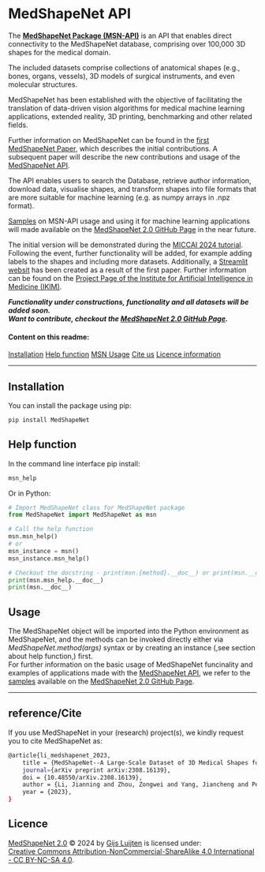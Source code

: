 # MedShapeNet API
The [**MedShapeNet Package (MSN-API)**](https://github.com/GLARKI/MedShapeNet2.0/tree/main/MedShapeNetAPI) is an API that enables direct connectivity to the MedShapeNet database, comprising over 100,000 3D shapes for the medical domain.<br> 

The included datasets comprise collections of anatomical shapes (e.g., bones, organs, vessels), 3D models of surgical instruments, and even molecular structures.<br>

MedShapeNet has been established with the objective of facilitating the translation of data-driven vision algorithms for medical machine learning applications, extended reality, 3D printing, benchmarking and other related fields.<br>

Further information on MedShapeNet can be found in the [first MedShapeNet Paper](https://arxiv.org/abs/2308.16139), which describes the initial contributions. A subsequent paper will describe the new contributions and usage of the [MedShapeNet API](https://github.com/GLARKI/MedShapeNet2.0/tree/main/MedShapeNetAPI).<br>

The API enables users to search the Database, retrieve author information, download data, visualise shapes, and transform shapes into file formats that are more suitable for machine learning (e.g. as numpy arrays in .npz format).<br>

[Samples](https://github.com/GLARKI/MedShapeNet2.0/tree/main/Samples) on MSN-API usage and using it for machine learning applications will made available on the [MedShapeNet 2.0 GitHub Page](https://github.com/GLARKI/MedShapeNet2.0) in the near future.<br>

The initial version will be demonstrated during the [MICCAI 2024 tutorial](https://medshapenet-miccai-tutorial.ikim.nrw/). Following the event, further functionality will be added, for example adding labels to the shapes and including more datasets. Additionally, a [Streamlit websit](https://medshapenet-ikim.streamlit.app/) has been created as a result of the first paper. Further information can be found on the [Project Page of the Institute for Artificial Intelligence in Medicine (IKIM)](https://medshapenet.ikim.nrw/).<br>

***Functionality under constructions, functionality and all datasets will be added soon.***<br>
***Want to contribute, checkout the [MedShapeNet 2.0 GitHub Page](https://github.com/GLARKI/MedShapeNet2.0).***<br>

#### Content on this readme:
[Installation](#installation)
[Help function](#help-function)
[MSN Usage](#usage)
[Cite us](#referencecite)
[Licence information](#licence)

****
## Installation
You can install the package using pip:
```bash
pip install MedShapeNet
```

## Help function
In the command line interface pip install:

```bash
msn_help
```
Or in Python:
```Python
# Import MedShapeNet class for MedShapeNet package
from MedShapeNet import MedShapeNet as msn

# Call the help function
msn.msn_help()
# or
msn_instance = msn()
msn_instance.msn_help()

# Checkout the docstring - print(msn.{method}.__doc__) or print(msn.__doc__), e.g.:
print(msn.msn_help.__doc__)
print(msn.__doc__)
```

## Usage
The MedShapeNet object will be imported into the Python environment as MedShapeNet, and the methods can be invoked directly either via *MedShapeNet.method(args)* syntax or by creating an instance (,see section about help function,) first.<br>
For further information on the basic usage of MedShapeNet funcinality and examples of applications made with the [MedShapeNet API](https://github.com/GLARKI/MedShapeNet2.0/tree/main/MedShapeNetAPI), we refer to the [samples](https://github.com/GLARKI/MedShapeNet2.0/tree/main/Samples) available on the [MedShapeNet 2.0 GitHub Page](https://github.com/GLARKI/MedShapeNet2.0).
****

## reference/Cite
If you use MedShapeNet in your (research) project(s), we kindly request you to cite MedShapeNet as:
```bash
@article{li_medshapenet_2023,
	title = {MedShapeNet--A Large-Scale Dataset of 3D Medical Shapes for Computer Vision},
    journal={arXiv preprint arXiv:2308.16139},
	doi = {10.48550/arXiv.2308.16139},
	author = {Li, Jianning and Zhou, Zongwei and Yang, Jiancheng and Pepe, Antonio and Gsaxner, Christina and Luijten, Gijs and others},
	year = {2023},
}
```

## Licence
[MedShapeNet 2.0](https://github.com/GLARKI/MedShapeNet2.0) © 2024 by [Gijs Luijten](http://www.linkedin.com/in/gijsl) is licensed under:<br>[Creative Commons Attribution-NonCommercial-ShareAlike 4.0 International - CC BY-NC-SA 4.0](https://creativecommons.org/licenses/by-nc-sa/4.0/?ref=chooser-v1).
